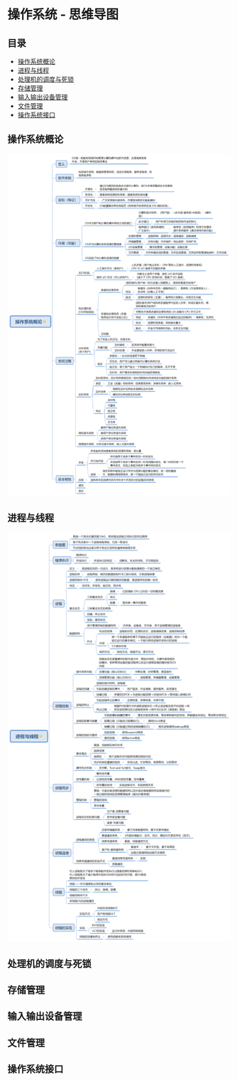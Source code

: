 # 操作系统 - 思维导图

## 目录

- [操作系统概论](#操作系统概论)
- [进程与线程](#进程与线程)
- [处理机的调度与死锁](#处理机的调度与死锁)
- [存储管理](#存储管理)
- [输入输出设备管理](#输入输出设备管理)
- [文件管理](#文件管理)
- [操作系统接口](#操作系统接口)

## 操作系统概论

![](./操作系统概论.png)

## 进程与线程

![](./进程与线程.png)

## 处理机的调度与死锁


## 存储管理


## 输入输出设备管理


## 文件管理


## 操作系统接口

